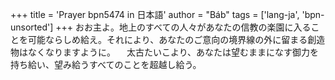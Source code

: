 +++
title = 'Prayer bpn5474 in 日本語'
author = "Báb"
tags = ['lang-ja', 'bpn-unsorted']
+++
おお主よ。地上のすべての人々があなたの信教の楽園に入ることを可能ならしめ給え。それにより、あなたのご意向の境界線の外に留まる創造物はなくなりますように。
　太古たいこより、あなたは望むままになす御力を持ち給い、望み給うすべてのことを超越し給う。
